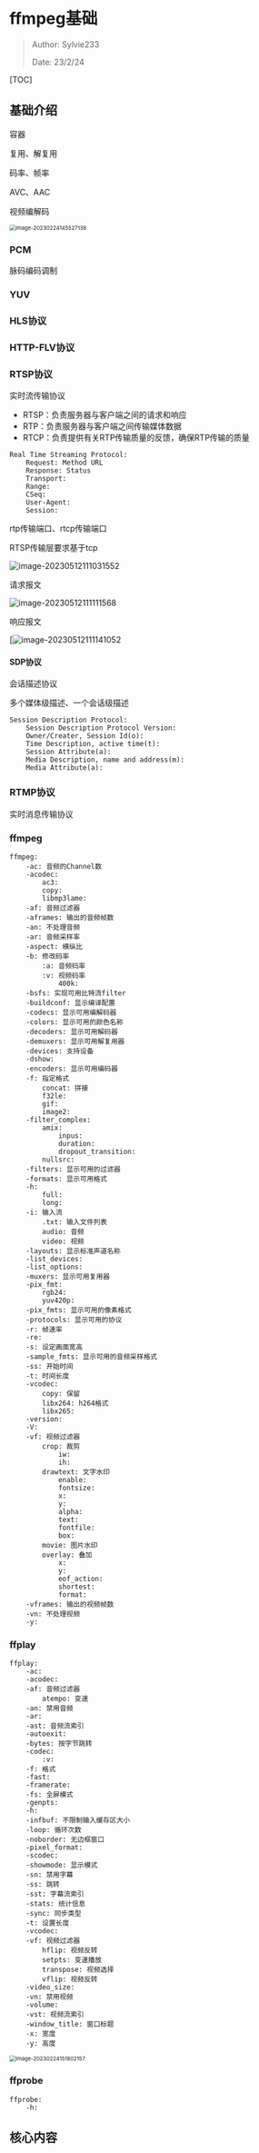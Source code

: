 # ffmpeg基础

> Author: Sylvie233
>
> Date: 23/2/24

[TOC]

## 基础介绍

容器

复用、解复用

码率、帧率

AVC、AAC



视频编解码

<img src="ffmpeg.assets/image-20230224145527138.png" alt="image-20230224145527138" style="zoom:67%;" />



### PCM

脉码编码调制

### YUV

### HLS协议

### HTTP-FLV协议

### RTSP协议

实时流传输协议

- RTSP：负责服务器与客户端之间的请求和响应
- RTP：负责服务器与客户端之间传输媒体数据
- RTCP：负责提供有关RTP传输质量的反馈，确保RTP传输的质量

```
Real Time Streaming Protocol:
	Request: Method URL
	Response: Status
	Transport:
	Range:
	CSeq:
	User-Agent:
	Session:
```



rtp传输端口、rtcp传输端口

RTSP传输层要求基于tcp

![image-20230512111031552](ffmpeg.assets/image-20230512111031552.png)

请求报文

![image-20230512111111568](ffmpeg.assets/image-20230512111111568.png)

响应报文

[![image-20230512111141052](ffmpeg.assets/image-20230512111141052.png)

#### SDP协议

会话描述协议

多个媒体级描述、一个会话级描述

```
Session Description Protocol:
	Session Description Protocol Version:
	Owner/Creater, Session Id(o):
	Time Description, active time(t):
	Session Attribute(a):
	Media Description, name and address(m):
	Media Attribute(a):
```



### RTMP协议

实时消息传输协议







### ffmpeg

```
ffmpeg:
	-ac: 音频的Channel数
	-acodec:
		ac3:
		copy:
		libmp3lame:
	-af: 音频过滤器
	-aframes: 输出的音频帧数
	-an: 不处理音频
	-ar: 音频采样率
	-aspect: 横纵比
	-b: 修改码率
		:a: 音频码率
		:v: 视频码率
			400k:
	-bsfs: 实现可用比特流filter
	-buildconf: 显示编译配置
	-codecs: 显示可用编解码器
	-colors: 显示可用的颜色名称
	-decoders: 显示可用解码器
	-demuxers: 显示可用解复用器
	-devices: 支持设备
	-dshow:
	-encoders: 显示可用编码器
	-f: 指定格式
		concat: 拼接
		f32le:
		gif:
		image2:
	-filter_complex:
		amix:
			inpus:
			duration:
			dropout_transition:
		nullsrc:
	-filters: 显示可用的过滤器
	-formats: 显示可用格式
	-h:
		full:	
		long:
	-i: 输入流
		.txt: 输入文件列表
		audio: 音频
		video: 视频
	-layouts: 显示标准声道名称
	-list_devices:
	-list_options:
	-muxers: 显示可用复用器
	-pix_fmt:
		rgb24:
		yuv420p:
	-pix_fmts: 显示可用的像素格式
	-protocols: 显示可用的协议
	-r: 帧速率
	-re:
	-s: 设定画面宽高
	-sample_fmts: 显示可用的音频采样格式
	-ss: 开始时间
	-t: 时间长度
	-vcodec: 
		copy: 保留
		libx264: h264格式
		libx265:
	-version:
	-V:
	-vf: 视频过滤器
		crop: 裁剪
			iw:
			ih:
		drawtext: 文字水印
			enable:
			fontsize:
			x:
			y:
			alpha:
			text:
			fontfile:
			box:
		movie: 图片水印
		overlay: 叠加
			x:
			y:
			eof_action:
			shortest:
			format:
	-vframes: 输出的视频帧数
	-vn: 不处理视频
	-y: 
```



### ffplay

```
ffplay:
	-ac:
	-acodec:
	-af: 音频过滤器
		atempo: 变速
	-an: 禁用音频
	-ar:
	-ast: 音频流索引
	-autoexit:
	-bytes: 按字节跳转
	-codec:
		:v:
	-f: 格式
	-fast:
	-framerate:
	-fs: 全屏模式
	-genpts:
	-h:
	-infbuf: 不限制输入缓存区大小
	-loop: 循环次数
	-noborder: 无边框窗口
	-pixel_format:
	-scodec:
	-showmode: 显示模式
	-sn: 禁用字幕
	-ss: 跳转
	-sst: 字幕流索引
	-stats: 统计信息
	-sync: 同步类型
    -t: 设置长度
    -vcodec:
    -vf: 视频过滤器
    	hflip: 视频反转
    	setpts: 变速播放
    	transpose: 视频选择
    	vflip: 视频反转
	-video_size:
	-vn: 禁用视频
	-volume:
	-vst: 视频流索引
	-window_title: 窗口标题
	-x: 宽度
	-y: 高度
```

<img src="ffmpeg.assets/image-20230224151802157.png" alt="image-20230224151802157" style="zoom:67%;" />





### ffprobe

```
ffprobe:
	-h:
```





## 核心内容